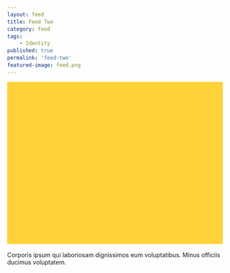 ```yaml
---
layout: feed
title: Feed Two
category: feed
tags:
    - Identity
published: true
permalink: 'feed-two'
featured-image: feed.png
---
```



<img src="/assets/feed.png" class="mb-2 rounded-[4px]">
<p class="max-w-xl">Corporis ipsum qui laboriosam dignissimos eum voluptatibus. Minus officiis ducimus voluptatem.</p>